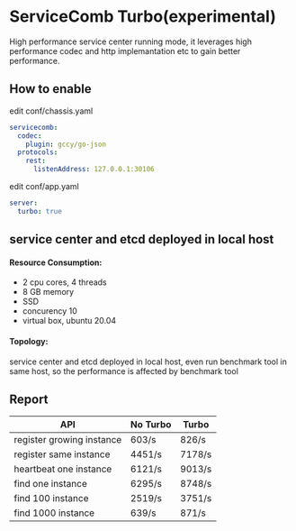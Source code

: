 
# ServiceComb Turbo(experimental)
High performance service center running mode, 
it leverages high performance codec and http implemantation etc to gain better performance.
## How to enable
edit conf/chassis.yaml
```yaml
servicecomb:
  codec:
    plugin: gccy/go-json
  protocols:
    rest:
      listenAddress: 127.0.0.1:30106
```
edit conf/app.yaml
```yaml
server:
  turbo: true

```
## service center and etcd deployed in local host
#### Resource Consumption:
- 2 cpu cores, 4 threads
- 8 GB memory
- SSD
- concurency 10
- virtual box, ubuntu 20.04

#### Topology:
service center and etcd deployed in local host, 
even run benchmark tool in same host, 
so the performance is affected by benchmark tool

## Report
| API                       | No Turbo | Turbo  |
|---------------------------|----------|--------|
| register growing instance | 603/s    | 826/s  |
| register same instance    | 4451/s   | 7178/s | 
| heartbeat one instance    | 6121/s   | 9013/s |
| find one instance         | 6295/s   | 8748/s | 
| find 100 instance         | 2519/s   | 3751/s |  
| find 1000 instance        | 639/s    | 871/s  | 